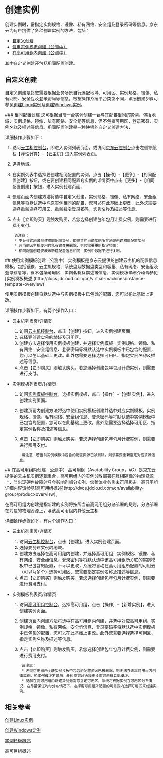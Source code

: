 # 创建实例

创建实例时，需指定实例规格、镜像、私有网络、安全组及登录密码等信息。京东云为用户提供了多种创建实例的方法，包括：

* [自定义创建](Create-Instance#user-content-1)
* [使用实例模板创建（公测中）](Create-Instance#user-content-2)
* [在高可用组内创建（公测中）](Create-Instance#user-content-3)


其中自定义创建还包括相同配置创建。

## 自定义创建
自定义创建是指您需要根据业务场景自行选配地域、可用区、实例规格、镜像、私有网络、安全组及登录密码等信息。根据操作系统平台类型不同，详细创建步骤可参见[创建Linux实例](http://docs.jdcloud.com/cn/virtual-machines/create-linux-instance)及[创建Windows实例](http://docs.jdcloud.com/cn/virtual-machines/create-windows-instance)。

<div id="user-content-1"></div>
### 相同配置创建
您可根据当前一台实例创建一台与其配置相同的实例，包括地域、实例规格、镜像、私有网络、安全组等信息，但不包括可用区、登录密码、实例名称及描述等信息。相同配置创建是一种快捷的自定义创建方法，

详细操作步骤如下：

1. 访问[云主机控制台](https://cns-console.jdcloud.com/host/compute/list)，即进入实例列表页面。或访问[京东云控制台](https://console.jdcloud.com)点击左侧导航栏【弹性计算】-【云主机】进入实例列表页。
2. 选择地域。
3. 在实例列表中选择要创建相同配置的实例，点击【操作】-【更多】-【相同配置创建】按钮，或在要创建相同配置的实例的详情页中点击【更多】-【相同配置创建】按钮，进入实例创建页面。
4. 创建页面内创建方法将选中自定义创建，实例规格、镜像、私有网络、安全组信息等将默认选中与原实例相同的配置，您可以在此基础上更改，此外您需要选择重新选择可用区、重新指定登录密码、实例名称及描述等信息。 
5. 点击【立即购买】则触发购买，若您选择创建包年包月计费实例，则需要进行费用支付。

		请注意：
		* 不允许跨地域创建相同配置实例，即仅可在当前实例所在地域创建相同配置实例；
		* 若当前云主机使用的私有镜像被删除，则您需要重新指定镜像；
		* 相同配置创建仅表示新建配置信息相同，实例中数据不进行复制。

<div id=user-content-2></div>
## 使用实例模板创建（公测中）
实例模板是京东云提供的创建云主机的配置信息模板，包括镜像、云主机规格、系统盘及数据盘类型和容量、私有网络、安全组及登录信息等，但不包括可用区、实例名称及描述等信息。实例模板详细介绍请参见[实例模板概述](http://docs.jdcloud.com/cn/virtual-machines/instance-template-overview)

使用实例模板创建将默认选中与实例模板中已包含的配置，您可以在此基础上更改。

详细操作步骤如下，有两个操作入口：

* 云主机列表页/详情页

	1. 访问[云主机控制台](https://cns-console.jdcloud.com/host/compute/list)，点击【创建】按钮，进入实例创建页面。
	2. 选择要创建实例的地域及可用区。
	3. 创建方法选择使用实例模板创建，并选择实例模板，实例规格、镜像、私有网络、安全组信息、登录密码等将默认选中实例模板中已包含的配置，您可以在此基础上更改。此外您需要选择选择可用区、指定实例名称及描述等信息。
	4. 点击【立即购买】则触发购买，若您选择创建包年包月计费实例，则需要进行支付。

* 实例模板列表页/详情页

	1. 访问[实例模板控制台](https://cns-console.jdcloud.com/host/launchtemplate/list)，选择实例模板，点击【操作】-【创建实例】，进入创建实例页面。
	2. 创建页面内创建方法将选中使用实例模板创建并选中对应实例模板，实例规格、镜像、私有网络、安全组信息、登录密码等将默认选中实例模板中已包含的配置，您可以在此基础上更改。此外您需要选择选择可用区、指定实例名称及描述等信息。
	3. 点击【立即购买】则触发购买，若您选择创建包年包月计费实例，则需要进行费用支付。
		
			请注意：若当前实例模板中包含的配置资源已被删除，则您需要重新指定对应资源信息。

<div id=user-content-3></div>
## 在高可用组内创建（公测中）
高可用组（Availability Group，AG）是京东云提供的云主机实例逻辑集合，高可用组内的实例分散部署在互相隔离的物理资源上，当出现硬件故障时只会影响到部分实例，您整体业务仍未可用状态。高可用组详细内容请参见[高可用组概述](http://docs.jdcloud.com/cn/availability-group/product-overview)。

在高可用组内创建是指新建的实例将按照当前高可用组分散部署的规则，分散部署在对应的物理资源上，与该高可用组内其他云主机

详细操作步骤如下，有两个操作入口：

* 云主机列表页/详情页

	1. 访问[云主机控制台](https://cns-console.jdcloud.com/host/compute/list)，点击【创建】，进入实例创建页面。
	2. 选择要创建实例的地域。
	3. 创建方法选择在高可用组内创建，并选择高可用组，实例规格、镜像、私有网络、安全组信息、登录密码等将默认选中该高可用组所关联的实例模板中已包含的配置，不可以更改，系统将自动在高可用组所配置的可用去（可以为多个）选择可用区、您需要指定实例名称及描述等信息。
	4. 点击【立即购买】则触发购买，若您选择创建包年包月计费实例，则需要进行费用支付。

* 实例模板列表页/详情页

	1. 访问[高可用组控制台](https://cns-console.jdcloud.com/host/availabilitygroup/list)，选择高可用组，点击【操作】-【新增实例】，进入创建实例页面。
	2. 创建页面内创建方法将选中在高可用组内创建，并选中对应高可用组，实例规格、镜像、私有网络、安全组信息、登录密码等将默认选中实例模板中已包含的配置，您可以在此基础上更改。此外您需要选择选择可用区、指定实例名称及描述等信息。
	3. 点击【立即购买】则触发购买，若您选择创建包年包月计费实例，则需要进行费用支付。
		
			请注意：
			* 若高可用组所关联实例模板中包含的配置资源已被删除，则无法在该高可用组内创建实例，即实例模板不可用，此时您可以选择更换高可用组实例模板。
			* 选择在高可用组内新建实例无需您指定可用区，系统将根据实例在可用区分布情况，在尽量保证均匀分布情况下，选择高可用组所配置的可用区内选择可用区来创建实例。


## 相关参考

[创建Linux实例](https://cns-console.jdcloud.com/host/compute/list)

[创建Windows实例](http://docs.jdcloud.com/cn/virtual-machines/create-windows-instance)

[实例模板概述](http://docs.jdcloud.com/cn/virtual-machines/instance-template-overview)

[高可用组概述](http://docs.jdcloud.com/cn/availability-group/product-overview)

